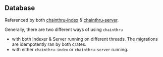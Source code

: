 ## Database
Referenced by both [chainthru-index](../chainthru-index/) & [chainthru-server](../chainthru-server/).

Generally, there are two different ways of using `chainthru`
- with both Indexer & Server running on different threads. The migrations are idempotently ran by both crates.
- with either `chainthru-index` or `chainthru-server` running.